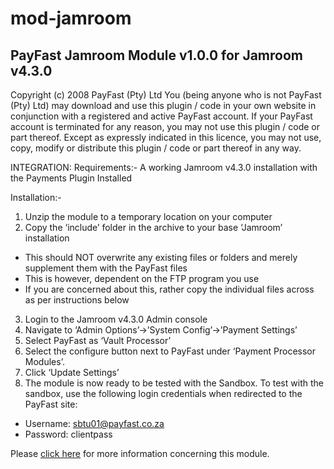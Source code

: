 # mod-jamroom

PayFast Jamroom Module v1.0.0 for Jamroom v4.3.0
--------------------------------------------------------------
Copyright (c) 2008 PayFast (Pty) Ltd
You (being anyone who is not PayFast (Pty) Ltd) may download and use this plugin / code in your own website in conjunction with a registered and active PayFast account. If your PayFast account is terminated for any reason, you may not use this plugin / code or part thereof.
Except as expressly indicated in this licence, you may not use, copy, modify or distribute this plugin / code or part thereof in any way.

INTEGRATION:
Requirements:-
A working Jamroom v4.3.0 installation with the Payments Plugin Installed

Installation:-
1. Unzip the module to a temporary location on your computer
2. Copy the ‘include’ folder in the archive to your base ‘Jamroom’ installation
- This should NOT overwrite any existing files or folders and merely supplement them with the PayFast files
- This is however, dependent on the FTP program you use
- If you are concerned about this, rather copy the individual files across as per instructions below
3. Login to the Jamroom v4.3.0 Admin console
4. Navigate to ‘Admin Options’->’System Config’->’Payment Settings’
5. Select PayFast as ‘Vault Processor’
6. Select the configure button next to PayFast under ‘Payment Processor Modules’.
7. Click ‘Update Settings’
8. The module is now ready to be tested with the Sandbox. To test with the sandbox, use the following login credentials when redirected to the PayFast site:
- Username: sbtu01@payfast.co.za
- Password: clientpass

Please [click here](https://payfast.io/integration/shopping-carts/jamroom/) for more information concerning this module.
